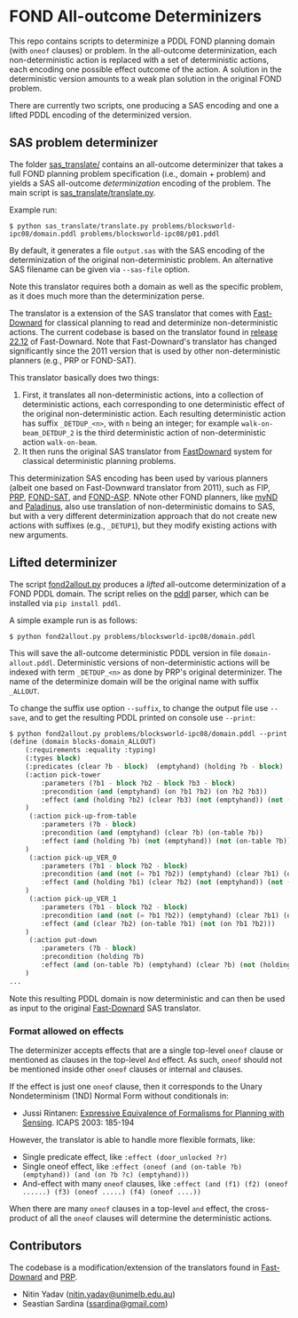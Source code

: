 # FOND All-outcome Determinizers

This repo contains scripts to determinize a PDDL FOND planning domain (with `oneof` clauses) or problem. In the all-outcome determinization, each non-deterministic action is replaced with a set of deterministic actions, each encoding one possible effect outcome of the action. A solution in the deterministic version amounts to a weak plan solution in the original FOND problem.

There are currently two scripts, one producing a SAS encoding and one a lifted PDDL encoding of the determinized version.

## SAS problem determinizer

The folder [sas_translate/](sas_translate/) contains an all-outcome determinizer that takes a full FOND planning problem specification (i.e., domain + problem) and yields a SAS all-outcome _determinization_ encoding of the problem. The main script is [sas_translate/translate.py](sas_translate/translate.py).

Example run:

```shell
$ python sas_translate/translate.py problems/blocksworld-ipc08/domain.pddl problems/blocksworld-ipc08/p01.pddl
```

By default, it generates a file `output.sas` with the SAS encoding of the determinization of the original non-deterministic problem. An alternative SAS filename can be given via `--sas-file` option.

Note this translator requires both a domain as well as the specific problem, as it does much more than the determinization perse.

The translator is a extension of the SAS translator that comes with [Fast-Downard](https://github.com/aibasel/downward) for classical planning to read and determinize non-deterministic actions. The current codebase is based on the translator found in [release 22.12](https://github.com/aibasel/downward/tree/release-22.12.0) of Fast-Downard. Note that Fast-Downard's translator has changed significantly since the 2011 version that is used by other non-deterministic planners (e.g., PRP or FOND-SAT).

This translator basically does two things:


1. First, it translates all non-deterministic actions, into a collection of deterministic actions, each corresponding to one deterministic effect of the original non-deterministic action. Each resulting deterministic action has suffix `_DETDUP_<n>`, with `n` being an integer; for example `walk-on-beam_DETDUP_2` is the third deterministic action of non-deterministic action `walk-on-beam`.
2. It then runs the original SAS translator from [FastDownard](https://github.com/aibasel/downward/tree/main/src/translate) system for classical deterministic planning problems.

This determinization SAS encoding has been used by various planners (albeit one based on Fast-Downward translator from 2011), such as FIP, [PRP](https://github.com/ssardina-planning/planner-for-relevant-policies), [FOND-SAT](https://github.com/ssardina-planning/FOND-SAT), and [FOND-ASP](https://github.com/idrave/FOND-ASP). NNote other FOND planners, like [myND](https://github.com/ssardina-planning/myND) and [Paladinus](https://github.com/ramonpereira/paladinus), also use translation of non-deterministic domains to SAS, but with a very different determinization approach that do not create new actions with suffixes (e.g., `_DETUP1`), but they modify existing actions with new arguments.


## Lifted determinizer

The script [fond2allout.py](fond2allout.py) produces a _lifted_ all-outcome determinization of a FOND PDDL domain. The script relies on the [pddl](https://github.com/AI-Planning/pddl) parser, which can be installed via `pip install pddl`.

A simple example run is as follows:

```shell
$ python fond2allout.py problems/blocksworld-ipc08/domain.pddl
```

This will save the all-outcome deterministic PDDL version in file `domain-allout.pddl`. Deterministic versions of non-deterministic actions will be indexed with term `_DETDUP_<n>` as done by PRP's  original determinizer. The name of the determinize domain will be the original name with suffix `_ALLOUT`.

To change the suffix use option `--suffix`, to change the output file use `--save`, and to get the resulting PDDL printed on console use `--print`:

```lisp
$ python fond2allout.py problems/blocksworld-ipc08/domain.pddl --print --suffix "VER" --save output.pddl                                                                    ─╯
(define (domain blocks-domain_ALLOUT)
    (:requirements :equality :typing)
    (:types block)
    (:predicates (clear ?b - block)  (emptyhand) (holding ?b - block)  (on ?b1 - block ?b2 - block)  (on-table ?b - block))
    (:action pick-tower
        :parameters (?b1 - block ?b2 - block ?b3 - block)
        :precondition (and (emptyhand) (on ?b1 ?b2) (on ?b2 ?b3))
        :effect (and (holding ?b2) (clear ?b3) (not (emptyhand)) (not (on ?b2 ?b3)))
    )
     (:action pick-up-from-table
        :parameters (?b - block)
        :precondition (and (emptyhand) (clear ?b) (on-table ?b))
        :effect (and (holding ?b) (not (emptyhand)) (not (on-table ?b)))
    )
     (:action pick-up_VER_0
        :parameters (?b1 - block ?b2 - block)
        :precondition (and (not (= ?b1 ?b2)) (emptyhand) (clear ?b1) (on ?b1 ?b2))
        :effect (and (holding ?b1) (clear ?b2) (not (emptyhand)) (not (clear ?b1)) (not (on ?b1 ?b2)))
    )
     (:action pick-up_VER_1
        :parameters (?b1 - block ?b2 - block)
        :precondition (and (not (= ?b1 ?b2)) (emptyhand) (clear ?b1) (on ?b1 ?b2))
        :effect (and (clear ?b2) (on-table ?b1) (not (on ?b1 ?b2)))
    )
     (:action put-down
        :parameters (?b - block)
        :precondition (holding ?b)
        :effect (and (on-table ?b) (emptyhand) (clear ?b) (not (holding ?b)))
    )
...
```

Note this resulting PDDL domain is now deterministic and can then be used as input to the original [Fast-Downard](https://github.com/aibasel/downward) SAS translator.

### Format allowed on effects

The determinizer accepts effects that are a single top-level `oneof` clause or mentioned as clauses in the top-level `And` effect. As such, `oneof` should not be mentioned inside other `oneof` clauses or internal `and` clauses.

If the effect is just one `oneof` clause, then it corresponds to the Unary Nondeterminism (1ND) Normal Form without conditionals in:

* Jussi Rintanen: [Expressive Equivalence of Formalisms for Planning with Sensing](https://gki.informatik.uni-freiburg.de/papers/Rintanen03expr.pdf). ICAPS 2003: 185-194

However, the translator is able to handle more flexible formats, like:

- Single predicate effect, like `:effect (door_unlocked ?r)`
- Single oneof effect, like `:effect (oneof (and (on-table ?b) (emptyhand)) (and (on ?b ?c) (emptyhand)))`
- And-effect with many `oneof` clauses, like
    `:effect (and (f1) (f2) (oneof ......) (f3) (oneof .....) (f4) (oneof ....))`

When there are many `oneof` clauses in a top-level `and` effect, the cross-product of all the `oneof` clauses will determine the deterministic actions.






## Contributors

The codebase is a modification/extension of the translators found in [Fast-Downard](https://github.com/aibasel/downward) and [PRP](https://github.com/QuMuLab/planner-for-relevant-policies).

- Nitin Yadav (nitin.yadav@unimelb.edu.au)
- Seastian Sardina (ssardina@gmail.com)

